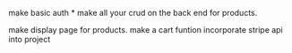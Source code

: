 
make basic auth *
make all your crud on the back end for products.

make display page for products. 
make a cart funtion
incorporate stripe api into project